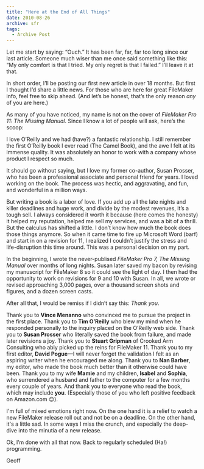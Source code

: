 ```yaml
---
title: "Here at the End of All Things"
date: 2010-08-26
archive: sfr
tags: 
  - Archive Post
---
```


Let me start by saying: “Ouch.” It has been far, far, far too long since our last article. Someone much wiser than me once said something like this: “My only comfort is that I tried. My only regret is that I failed.” I’ll leave it at that.

In short order, I’ll be posting our first new article in over 18 months. But first I thought I’d share a little news. For those who are here for great FileMaker info, feel free to skip ahead. (And let’s be honest, that’s the only reason *any* of you are here.)

As many of you have noticed, my name is not on the cover of *FileMaker Pro 11: The Missing Manual*. Since I know a lot of people will ask, here’s the scoop:

I love O’Reilly and we had (have?) a fantastic relationship. I still remember the first O’Reilly book I ever read (The Camel Book), and the awe I felt at its immense quality. It was absolutely an honor to work with a company whose product I respect so much.

It should go without saying, but I love my former co-author, Susan Prosser, who has been a professional associate and personal friend for years. I loved working on the book. The process was hectic, and aggravating, and fun, and wonderful in a million ways.

But writing a book is a labor of love. If you add up all the late nights and killer deadlines and huge work, and divide by the modest revenues, it’s a tough sell. I always considered it worth it because (here comes the honesty) it helped my reputation, helped me sell my services, and was a bit of a thrill. But the calculus has shifted a little. I don’t know how much the book does those things anymore. So when it came time to fire up Microsoft Word (barf) and start in on a revision for 11, I realized I couldn’t justify the stress and life-disruption this time around. This was a personal decision on my part.

In the beginning, I wrote the never-publised *FileMaker Pro 7, The Missing Manual* over months of long nights. Susan later saved my bacon by revising my manuscript for FileMaker 8 so it could see the light of day. I then had the opportunity to work on revisions for 9 and 10 with Susan. In all, we wrote or revised approaching 3,000 pages, over a thousand screen shots and figures, and a dozen screen casts.

After all that, I would be remiss if I didn’t say this: *Thank you*.

Thank you to **Vince Menanno** who convinced me to pursue the project in the first place. Thank you to **Tim O’Reilly** who blew my mind when he responded personally to the inquiry placed on the O’Reilly web side. Thank you to **Susan Prosser** who literally saved the book from failure, and made later revisions a joy. Thank you to **Stuart Gripman** of Crooked Arm Consulting who ably picked up the reins for FileMaker 11. Thank you to my first editor, **David Pogue**—I will never forget the validation I felt as an aspiring writer when he encouraged me along. Thank you to **Nan Barber**, my editor, who made the book much better than it otherwise could have been. Thank you to my wife **Mamie** and my children, **Isabel** and **Sophia**, who surrendered a husband and father to the computer for a few months every couple of years. And thank you to everyone who read the book, which may include **you**. (Especially those of you who left positive feedback on Amazon.com :wink:).

I'm full of mixed emotions right now. On the one hand it is a relief to watch a new FileMaker release roll out and not be on a deadline. On the other hand, it's a little sad. In some ways I miss the crunch, and especially the deep-dive into the minutia of a new release.

Ok, I’m done with all that now. Back to regularly scheduled (Ha!) programming.

Geoff
